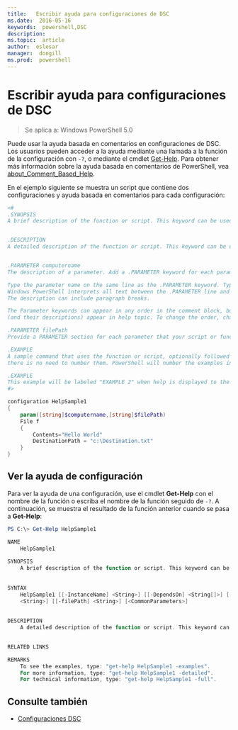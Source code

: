 ```yaml
---
title:   Escribir ayuda para configuraciones de DSC
ms.date:  2016-05-16
keywords:  powershell,DSC
description:  
ms.topic:  article
author:  eslesar
manager:  dongill
ms.prod:  powershell
---
```


# Escribir ayuda para configuraciones de DSC

>Se aplica a: Windows PowerShell 5.0

Puede usar la ayuda basada en comentarios en configuraciones de DSC. Los usuarios pueden acceder a la ayuda mediante una llamada a la función de la configuración con `-?`, o mediante el cmdlet [Get-Help](https://technet.microsoft.com/en-us/library/hh849696.aspx). Para obtener más información sobre la ayuda basada en comentarios de PowerShell, vea [about_Comment_Based_Help](https://technet.microsoft.com/en-us/library/hh847834.aspx).

En el ejemplo siguiente se muestra un script que contiene dos configuraciones y ayuda basada en comentarios para cada configuración:

```powershell
<#
.SYNOPSIS
A brief description of the function or script. This keyword can be used only once for each configuration.


.DESCRIPTION
A detailed description of the function or script. This keyword can be used only once for each configuration.


.PARAMETER computername
The description of a parameter. Add a .PARAMETER keyword for each parameter in the function or script syntax.

Type the parameter name on the same line as the .PARAMETER keyword. Type the parameter description on the lines following the .PARAMETER keyword. 
Windows PowerShell interprets all text between the .PARAMETER line and the next keyword or the end of the comment block as part of the parameter description. 
The description can include paragraph breaks.

The Parameter keywords can appear in any order in the comment block, but the function or script syntax determines the order in which the parameters 
(and their descriptions) appear in help topic. To change the order, change the syntax.

.PARAMETER filePath
Provide a PARAMETER section for each parameter that your script or function accepts.

.EXAMPLE
A sample command that uses the function or script, optionally followed by sample output and a description. Repeat this keyword for each example. If you have multiple examples,
there is no need to number them. PowerShell will number the examples in help text.

.EXAMPLE
This example will be labeled "EXAMPLE 2" when help is displayed to the user.
#>

configuration HelpSample1
{
    param([string]$computername,[string]$filePath)
    File f
    {
        Contents="Hello World"
        DestinationPath = "c:\Destination.txt"
    }
}
```

## Ver la ayuda de configuración

Para ver la ayuda de una configuración, use el cmdlet **Get-Help** con el nombre de la función o escriba el nombre de la función seguido de `-?`. A continuación, se muestra el resultado de la función anterior cuando se pasa a **Get-Help**:

```powershell
PS C:\> Get-Help HelpSample1

NAME
    HelpSample1
    
SYNOPSIS
    A brief description of the function or script. This keyword can be used only once for each configuration.
    
    
SYNTAX
    HelpSample1 [[-InstanceName] <String>] [[-DependsOn] <String[]>] [[-OutputPath] <String>] [[-ConfigurationData] <Hashtable>] [[-computername] 
    <String>] [[-filePath] <String>] [<CommonParameters>]
    
    
DESCRIPTION
    A detailed description of the function or script. This keyword can be used only once for each configuration.
    

RELATED LINKS

REMARKS
    To see the examples, type: "get-help HelpSample1 -examples".
    For more information, type: "get-help HelpSample1 -detailed".
    For technical information, type: "get-help HelpSample1 -full".
```

## Consulte también
* [Configuraciones DSC](configurations.md)



<!--HONumber=May16_HO3-->



